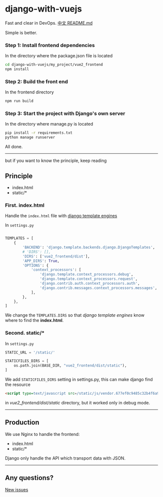 # django-with-vuejs
Fast and clear in DevOps. [中文 README.md](/README-zh.md)

Simple is better.

### Step 1: Install frontend dependencies

In the directory where the package.json file is located
```bash
cd django-with-vuejs/my_project/vue2_frontend
npm install
```

### Step 2: Build the front end

In the frontend directory
```bash
npm run build
```

### Step 3: Start the project with Django's own server

In the directory where manage.py is located
```bash
pip install -r requirements.txt
python manage runserver
```

All done.

---

but if you want to know the principle, keep reading

## Principle

- index.html
- static/*

### First. index.html

Handle the `index.html` file with [django template engines](https://docs.djangoproject.com/en/dev/topics/templates/)

In `settings.py`
```python

TEMPLATES = [
    {
        'BACKEND': 'django.template.backends.django.DjangoTemplates',
        # 'DIRS': [],
        'DIRS': ['vue2_frontend/dist'],
        'APP_DIRS': True,
        'OPTIONS': {
            'context_processors': [
                'django.template.context_processors.debug',
                'django.template.context_processors.request',
                'django.contrib.auth.context_processors.auth',
                'django.contrib.messages.context_processors.messages',
            ],
        },
    },
]
```

We change the `TEMPLATES.DIRS` so that *django template engines* know where to find the **index.html**.

### Second. static/*

In `settings.py`
```python
STATIC_URL = '/static/'

STATICFILES_DIRS = [
    os.path.join(BASE_DIR, "vue2_frontend/dist/static"),
]
```
 We add `STATICFILES_DIRS` setting in settings.py, this can make django find the resource
 ```html
<script type=text/javascript src=/static/js/vendor.677ef0c9485c32b4f6a9.js></script>
```
in *vue2_frontend/dist/static* directory, but it worked only in debug mode.

---

## Production

We use Nginx to handle the frontend:

- index.html
- static/*

Django only handle the API which transport data with JSON.

---

## Any questions?

[New issues](https://github.com/tmpbook/django-with-vuejs/issues/new)
